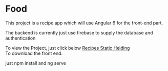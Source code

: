 # Food

This project is a recipe app which will use Angular 6 for the front-end part. 

The backend is currently just use firebase to supply the database and authentication

To view the Project, just click below
<a href="http://jerry-app-deployment.s3-website-ap-southeast-2.amazonaws.com/"  target="_blank">
Recipes Static Helding</a>
<br/>
To download the front end.

just npm install and ng serve


